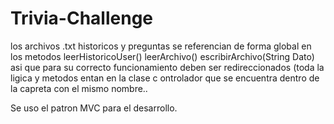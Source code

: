 # Trivia-Challenge
 los archivos .txt historicos y preguntas se referencian de forma global en los metodos leerHistoricoUser() leerArchivo() 
 escribirArchivo(String Dato) asi que para su correcto funcionamiento deben ser redireccionados (toda la ligica y metodos entan en la clase c ontrolador que se encuentra dentro de la capreta con el mismo nombre..

Se uso el patron MVC para el desarrollo.


